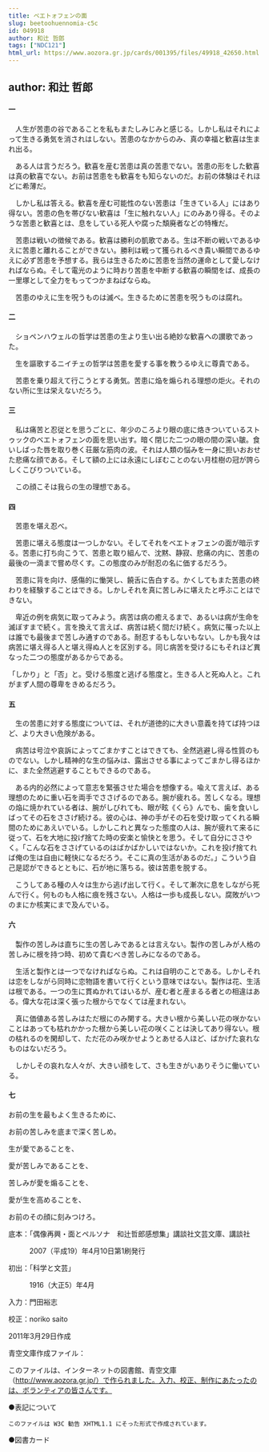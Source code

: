 ```yaml
---
title: ベエトォフェンの面
slug: beetoohuennomia-c5c
id: 049918
author: 和辻 哲郎
tags: ["NDC121"]
html_url: https://www.aozora.gr.jp/cards/001395/files/49918_42650.html
---
```


## author: 和辻 哲郎

#### 一




　人生が苦患の谷であることを私もまたしみじみと感じる。しかし私はそれによって生きる勇気を消されはしない。苦患のなかからのみ、真の幸福と歓喜は生まれ出る。

　ある人は言うだろう。歓喜を産む苦患は真の苦患でない。苦患の形をした歓喜は真の歓喜でない。お前は苦患をも歓喜をも知らないのだ。お前の体験はそれほどに希薄だ。

　しかし私は答える。歓喜を産む可能性のない苦患は「生きている人」にはあり得ない。苦患の色を帯びない歓喜は「生に触れない人」にのみあり得る。そのような苦患と歓喜とは、息をしている死人や腐った頽廃者などの特権だ。

　苦患は戦いの徴候である。歓喜は勝利の凱歌である。生は不断の戦いであるゆえに苦患と離れることができない。勝利は戦って獲られるべき貴い瞬間であるゆえに必ず苦患を予想する。我らは生きるために苦患を当然の運命として愛しなければならぬ。そして電光のように時おり苦患を中断する歓喜の瞬間をば、成長の一里塚として全力をもってつかまねばならぬ。

　苦患のゆえに生を呪うものは滅べ。生きるために苦患を呪うものは腐れ。



#### 二




　ショペンハウェルの哲学は苦患の生より生い出る絶妙な歓喜への讃歌であった。

　生を謳歌するニイチェの哲学は苦患を愛する事を教うるゆえに尊貴である。

　苦患を乗り超えて行こうとする勇気。苦患に焔を煽られる理想の炬火。それのない所に生は栄えないだろう。



#### 三




　私は痛苦と忍従とを思うごとに、年少のころより眼の底に烙きついているストゥックのベエトォフェンの面を思い出す。暗く閉じた二つの眼の間の深い皺。食いしばった唇を取り巻く荘厳な筋肉の波。それは人類の悩みを一身に担いおおせた悲痛な顔である。そして額の上には永遠にしぼむことのない月桂樹の冠が誇らしくこびりついている。

　この顔こそは我らの生の理想である。



#### 四




　苦患を堪え忍べ。

　苦患に堪える態度は一つしかない。そしてそれをベエトォフェンの面が暗示する。苦患に打ち向こうて、苦患と取り組んで、沈黙、静寂、悲痛の内に、苦患の最後の一滴まで嘗め尽くす。この態度のみが耐忍の名に価するだろう。

　苦患に背を向け、感傷的に慟哭し、饒舌に告白する。かくしてもまた苦患の終わりを経験することはできる。しかしそれを真に苦しみに堪えたと呼ぶことはできない。

　卑近の例を病気に取ってみよう。病苦は病の癒えるまで、あるいは病が生命を滅ぼすまで続く。言を換えて言えば、病苦は続く間だけ続く。病気に罹った以上は誰でも最後まで苦しみ通すのである。耐忍するもしないもない。しかも我々は病苦に堪え得る人と堪え得ぬ人とを区別する。同じ病苦を受けるにもそれほど異なった二つの態度があるからである。

「しかり」と「否」と。受ける態度と逃げる態度と。生きる人と死ぬ人と。これがまず人間の尊卑をきめるだろう。



#### 五




　生の苦患に対する態度については、それが道徳的に大きい意義を持てば持つほど、より大きい危険がある。

　病苦は号泣や哀訴によってごまかすことはできても、全然逃避し得る性質のものでない。しかし精神的な生の悩みは、露出させる事によってごまかし得るほかに、また全然逃避することもできるのである。

　ある内的必然によって意志を緊張させた場合を想像する。喩えて言えば、ある理想のために重い石を両手でささげるのである。腕が疲れる。苦しくなる。理想の焔に焼かれている者は、腕がしびれても、眼が眩《くら》んでも、歯を食いしばってその石をささげ続ける。彼の心は、神の手がその石を受け取ってくれる瞬間のためにあえいでいる。しかしこれと異なった態度の人は、腕が疲れて来るに従って、石を大地に投げ捨てた時の安楽と愉快とを思う。そして自分にささやく。「こんな石をささげているのはばかばかしいではないか。これを投げ捨てれば俺の生は自由に軽快になるだろう。そこに真の生活があるのだ。」こういう自己是認ができるとともに、石が地に落ちる。彼は苦患を脱する。

　こうしてある種の人々は生から逃げ出して行く。そして漸次に息をしながら死んで行く。何ものも人格に痕を残さない。人格は一歩も成長しない。腐敗がいつのまにか核実にまで及んでいる。



#### 六




　製作の苦しみは直ちに生の苦しみであるとは言えない。製作の苦しみが人格の苦しみに根を持つ時、初めて貴むべき苦しみになるのである。

　生活と製作とは一つでなければならぬ。これは自明のことである。しかしそれは恋をしながら同時に恋物語を書いて行くという意味ではない。製作は花、生活は根である。一つの生に貫ぬかれてはいるが、産む者と産まるる者との相違はある。偉大な花は深く張った根からでなくては産まれない。

　真に価値ある苦しみはただ根にのみ関する。大きい根から美しい花の咲かないことはあっても枯れかかった根から美しい花の咲くことは決してあり得ない。根の枯れるのを閑却して、ただ花のみ咲かせようとあせる人ほど、ばかげた哀れなものはないだろう。

　しかしその哀れな人々が、大きい顔をして、さも生きがいありそうに働いている。



#### 七





お前の生を最もよく生きるために、

お前の苦しみを底まで深く苦しめ。

生が愛であることを、

愛が苦しみであることを、

苦しみが愛を煽ることを、

愛が生を高めることを、

お前のその顔に刻みつけろ。















底本：「偶像再興・面とペルソナ　和辻哲郎感想集」講談社文芸文庫、講談社

　　　2007（平成19）年4月10日第1刷発行

初出：「科学と文芸」

　　　1916（大正5）年4月

入力：門田裕志

校正：noriko saito

2011年3月29日作成

青空文庫作成ファイル：

このファイルは、インターネットの図書館、青空文庫（http://www.aozora.gr.jp/）で作られました。入力、校正、制作にあたったのは、ボランティアの皆さんです。











●表記について


	このファイルは W3C 勧告 XHTML1.1 にそった形式で作成されています。







●図書カード